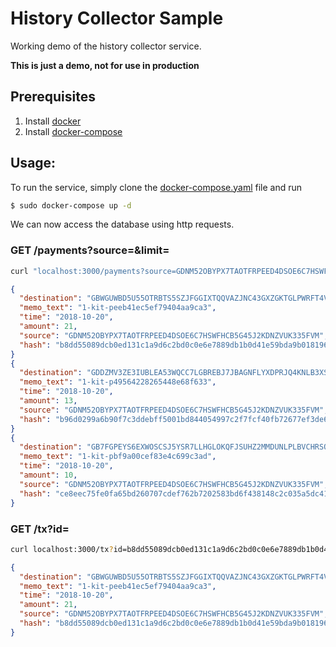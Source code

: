 # History Collector Sample

Working demo of the history collector service.

**This is just a demo, not for use in production**

## Prerequisites
1. Install [docker](https://docs.docker.com/install/)
2. Install [docker-compose](https://docs.docker.com/compose/install/)

## Usage:
To run the service, simply clone the [docker-compose.yaml](https://github.com/kinecosystem/history-collector/raw/master/sample/docker-compose.yaml]) file
and run
```bash
$ sudo docker-compose up -d
````

We can now access the database using http requests.

### GET /payments?source=&limit=
```bash
curl "localhost:3000/payments?source=GDNM52OBYPX7TAOTFRPEED4DSOE6C7HSWFHCB5G45J2KDNZVUK335FVM&limit=3"
```
```json
{
  "destination": "GBWGUWBD5U55OTRBTS5SZJFGGIXTQQVAZJNC43GXZGKTGLPWRFT4VEBZ",
  "memo_text": "1-kit-peeb41ec5ef79404aa9ca3",
  "time": "2018-10-20",
  "amount": 21,
  "source": "GDNM52OBYPX7TAOTFRPEED4DSOE6C7HSWFHCB5G45J2KDNZVUK335FVM",
  "hash": "b8dd55089dcb0ed131c1a9d6c2bd0c0e6e7889db1b0d41e59bda9b018196c8ee"
}
{
  "destination": "GDDZMV3ZE3IUBLEA53WQCC7LGBREBJ7JBAGNFLYXDPRJQ4KNLB3XS5IQ",
  "memo_text": "1-kit-p49564228265448e68f633",
  "time": "2018-10-20",
  "amount": 13,
  "source": "GDNM52OBYPX7TAOTFRPEED4DSOE6C7HSWFHCB5G45J2KDNZVUK335FVM",
  "hash": "b96d0299a6b90f7c3ddebff5001bd844054997c2f7fcf40fb72677ef3de6294c"
}
{
  "destination": "GB7FGPEYS6EXWOSCSJ5YSR7LLHGLOKQFJSUHZ2MMDUNLPLBVCHRSQBXG",
  "memo_text": "1-kit-pbf9a00cef83e4c699c3ad",
  "time": "2018-10-20",
  "amount": 10,
  "source": "GDNM52OBYPX7TAOTFRPEED4DSOE6C7HSWFHCB5G45J2KDNZVUK335FVM",
  "hash": "ce8eec75fe0fa65bd260707cdef762b7202583bd6f438148c2c035a5dc41a7c1"
}

```

### GET /tx?id=
```bash
curl localhost:3000/tx?id=b8dd55089dcb0ed131c1a9d6c2bd0c0e6e7889db1b0d41e59bda9b018196c8ee
```
```json
{
  "destination": "GBWGUWBD5U55OTRBTS5SZJFGGIXTQQVAZJNC43GXZGKTGLPWRFT4VEBZ",
  "memo_text": "1-kit-peeb41ec5ef79404aa9ca3",
  "time": "2018-10-20",
  "amount": 21,
  "source": "GDNM52OBYPX7TAOTFRPEED4DSOE6C7HSWFHCB5G45J2KDNZVUK335FVM",
  "hash": "b8dd55089dcb0ed131c1a9d6c2bd0c0e6e7889db1b0d41e59bda9b018196c8ee"
}
```